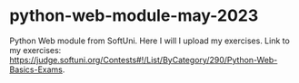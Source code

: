 # python-web-module-may-2023
Python Web module from SoftUni. Here I will I upload my exercises. Link to my exercises: https://judge.softuni.org/Contests#!/List/ByCategory/290/Python-Web-Basics-Exams.
